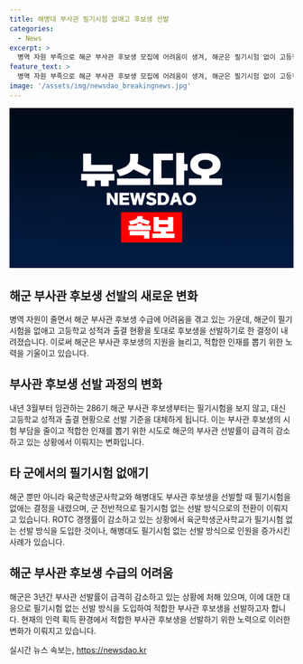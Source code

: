 ```yaml
---
title: 해병대 부사관 필기시험 없애고 후보생 선발
categories:
  - News
excerpt: >
  병역 자원 부족으로 해군 부사관 후보생 모집에 어려움이 생겨, 해군은 필기시험 없이 고등학교 성적과 출결 현황으로 선발 기준을 대체하기로 했다. 최근 3년간 부사관 선발률이 급격히 감소하면서 해군은 인력 확보를 위해 시험 부담을 줄이고자 한다고 밝혔다. 이에 따라 육군과 해병대도 필기시험을 없애고 선발 방식을 변경하고 있는데, 이는 군에서 적합한 인재를 뽑기 위한 노력의 일환으로 평가된다.
feature_text: >
  병역 자원 부족으로 해군 부사관 후보생 모집에 어려움이 생겨, 해군은 필기시험 없이 고등학교 성적과 출결 현황으로 선발 기준을 대체하기로 했다. 최근 3년간 부사관 선발률이 급격히 감소하면서 해군은 인력 확보를 위해 시험 부담을 줄이고자 한다고 밝혔다. 이에 따라 육군과 해병대도 필기시험을 없애고 선발 방식을 변경하고 있는데, 이는 군에서 적합한 인재를 뽑기 위한 노력의 일환으로 평가된다.
image: '/assets/img/newsdao_breakingnews.jpg'
---
```


<p><img src="/assets/img/newsdao_breakingnews.jpg" alt="flaretime 속보" /></p>

<h2 data-ke-size="size26">해군 부사관 후보생 선발의 새로운 변화</h2>

<p data-ke-size="size16">병역 자원이 줄면서 해군 부사관 후보생 수급에 어려움을 겪고 있는 가운데, 해군이 필기시험을 없애고 고등학교 성적과 출결 현황을 토대로 후보생을 선발하기로 한 결정이 내려졌습니다. 이로써 해군은 부사관 후보생의 지원을 늘리고, 적합한 인재를 뽑기 위한 노력을 기울이고 있습니다.</p>

<h2 data-ke-size="size26">부사관 후보생 선발 과정의 변화</h2>

<p data-ke-size="size16">내년 3월부터 임관하는 286기 해군 부사관 후보생부터는 필기시험을 보지 않고, 대신 고등학교 성적과 출결 현황으로 선발 기준을 대체하게 됩니다. 이는 부사관 후보생의 시험 부담을 줄이고 적합한 인재를 뽑기 위한 시도로 해군의 부사관 선발률이 급격히 감소하고 있는 상황에서 이뤄지는 변화입니다.</p>

<h2 data-ke-size="size26">타 군에서의 필기시험 없애기</h2>

<p data-ke-size="size16">해군 뿐만 아니라 육군학생군사학교와 해병대도 부사관 후보생을 선발할 때 필기시험을 없애는 결정을 내렸으며, 군 전반적으로 필기시험 없는 선발 방식으로의 전환이 이뤄지고 있습니다. ROTC 경쟁률이 감소하고 있는 상황에서 육군학생군사학교가 필기시험 없는 선발 방식을 도입한 것이나, 해병대도 필기시험 없는 선발 방식으로 인원을 증가시킨 사례가 있습니다.</p>

<h2 data-ke-size="size26">해군 부사관 후보생 수급의 어려움</h2>

<p data-ke-size="size16">해군은 3년간 부사관 선발률이 급격히 감소하고 있는 상황에 처해 있으며, 이에 대한 대응으로 필기시험 없는 선발 방식을 도입하여 적합한 부사관 후보생을 선발하고자 합니다. 현재의 인력 획득 환경에서 적합한 부사관 후보생을 선발하기 위한 노력으로 이러한 변화가 이뤄지고 있습니다.</p>
실시간 뉴스 속보는, <a href="https://newsdao.kr" rel="dofollow">https://newsdao.kr</a>


